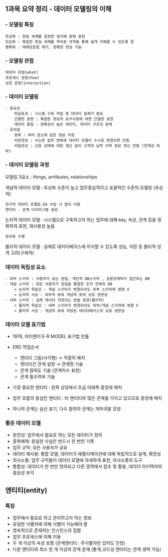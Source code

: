 ## 1과목 요약 정리 - 데이터 모델링의 이해
### - 모델링 특징
    추상화 : 현실 세계를 일정한 형식에 맞춰 표현
    단순화 : 복잡한 현실 세계를 약속된 규약을 통해 쉽게 이해할 수 있도록 함
    명확화 : 애매모호함 제거, 정확한 현상 기술

### - 모델링 관점
    데이터 관점(what)
    프로세스 관점(how)
    상관 관점(interaction)

### - 데이터 모델링
    - 중요성
        파급효과 : 시스템 구축 작업 중 데이터 설계가 중요
        간결한 표현 : 복잡한 정보의 요구사항에 대한 간결한 표현
        데이터 품질 : 정확성이 높은 데이터, 데이터 구조의 문제
    - 유의점
        중복 : 여러 장소에 같은 정보 저장
        비유연성 : 사소한 업무 변화에 데이터 모델이 수시로 변경되면 안됨
        비일관성 : 신용 상태에 대한 갱신 없이 고객의 납부 이력 정보 갱신 안됨 (연계성 하락)

### - 데이터 모델링 과정
모델링 3요소 : things, arrtibutes, relationships

개념적 데이터 모델 : 추상화 수준이 높고 업무중심적이고 포괄적인 수준의 모델링 (추상적)

    전사적 데이터 모델링,EA 수립 시 많이 이용
    엔티티 - 관계 다이어그램 생성

논리적 데이터 모델 : 시스템으로 구축하고자 하는 업무에 대해 key, 속성, 관계 등을 정확하게 표현, 재사용성 높음

    정규화 수행
물리적 데이터 모델 : 실제로 데이터베이스에 이식할 수 있도록 성능, 저장 등 물리적 성격 고려(구체적)
  
### 데이터 독립성 요소

    - 외부 스키마 : 사용자가 보는 관점, 개인적 DB스키마 , 응용프래머가 접근하는 DB
    - 개념 스키마 : 모든 사용자가 관점을 통합한 조직 전체의 DB
        > 논리적 독립성 : 개념 스키마가 변경되어도 외부 스키마에 영향 X
        > 논리적 사상 : 외부적 뷰와 개념적 뷰의 상호 관련성
    - 내부 스키마 : 실제 데이터 저장되는 방법 표현(물리적)
        > 물리적 독립성 : 내부 스키마가 변경되어도 외부/개념 스키마에 영향 X
        > 물리적 사상 : 개념적 뷰와 저장된 데이터베이스의 상호 관련성

### 데이터 모델 표기법
 - 1976, 피터첸이 E-R MODEL 표기법 만듦
 - ERD 작업순서
    
    - 엔티티 그림(사각형) → 적절히 배치
    - 엔티티간 관계 설정 → 관계명 기술
    - 관계 참여도 기술 (관계차수 표현)
    - 관계 필수여부 기술
- 가장 중요한 엔티티 : 왼쪽 상당에서 조금 아래쪽 중앙에 배치
- 업무 흐름의 중심인 엔티티 : 타 엔티티와 많은 관계를 가지고 있으므로 중앙에 배치
- 하나의 관계는 실선 표기, 다수 참여의 관계는 까마귀발 모양

### 좋은 데이터 모델
 - 완전성: 업무에서 필요로 하는 모든 데이터가 정의
 - 중복배제: 동일한 사실은 반드시 한 번만 기록
 - 업무 규칙: 모든 사용자가 공유
 - 데이터 재사용: 통합 모델, 데이터가 애플리케이션에 대해 독립적으로 설계, 확장성
 - 의사소통: 업무 규칙들이 데이터 모델에 자세하게 표현, 의사소통의 도구
 - 통합성: 데이터가 한 번만 정의되고 다른 영역에서 참조 및 활용, 데이터 아키텍처의 중요성 부각

## 엔티티(entity)

### 특징
 - 업무에서 필요로 하고 관리하고자 하는 정보
 - 유일한 식별자에 의해 식별이 가능해야 함
 - 영속적으로 존재하는 인스턴스의 집함
 - 업무 프로세스에 의해 이용
 - 두 개 이상의 속성 포함 (관계엔티티 : 주식별자만 있어도 인정)
 - 다른 엔티티와 최소 한 개 이상의 관계 존재 (통계,코드성 엔티티는 관계 생략 가능)

 

